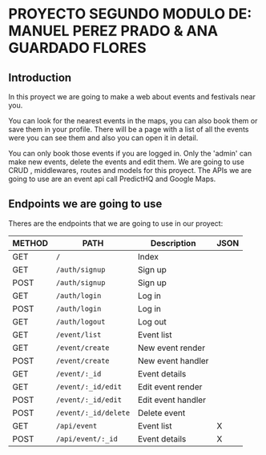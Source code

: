 # PROYECTO SEGUNDO MODULO DE: MANUEL PEREZ PRADO & ANA GUARDADO FLORES


## Introduction
In this proyect we are going to make a web about events and festivals near you. 

You can look for the nearest events in the maps, you can also book them or save them in your profile. There will be a page with a list of all the events were you can see them and also you can open it in detail.

You can only book those events if you are logged in. Only the 'admin' can make new events, delete the events and edit them. We are going to use CRUD , middlewares, routes and models for this proyect. The APIs we are going to use are an event api call PredictHQ and Google Maps.


## Endpoints we are going to use

Theres are the endpoints that we are going to use in our proyect:

| METHOD | PATH | Description | JSON |
| ---    | ---  | -----       | ---  |
| GET    | `/`    | Index |     |      |
| GET    | `/auth/signup` | Sign up | |
| POST   | `/auth/signup` | Sign up | |
| GET    | `/auth/login` | Log in | |
| POST   | `/auth/login` | Log in | |
| GET    | `/auth/logout` | Log out | |
| GET    | `/event/list` | Event list | |
| GET    | `/event/create` | New event render | |
| POST   | `/event/create` | New event handler | |
| GET    | `/event/:_id` | Event details | |
| GET    | `/event/:_id/edit` | Edit event render | |
| POST   | `/event/:_id/edit` | Edit event handler | |
| POST   | `/event/:_id/delete` | Delete event | |
| GET    | `/api/event` | Event list | X |
| POST   | `/api/event/:_id` | Event details | X |